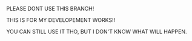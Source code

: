 PLEASE DONT USE THIS BRANCH!

THIS IS FOR MY DEVELOPEMENT WORKS!!

YOU CAN STILL USE IT THO, BUT I DON'T KNOW WHAT WILL HAPPEN.
